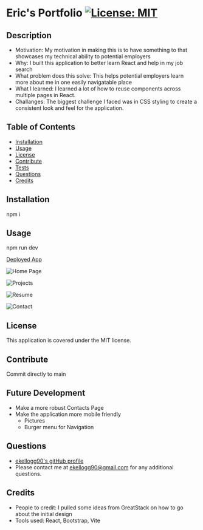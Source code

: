 # Eric's Portfolio                                                                                                                      [![License: MIT](https://img.shields.io/badge/License-MIT-yellow.svg)](https://opensource.org/licenses/MIT)
    
## Description
- Motivation: My motivation in making this is to have something to that showcases my technical ability to potential employers
- Why: I built this application to better learn React and help in my job search
- What problem does this solve: This helps potential employers learn more about me in one easily navigatable place
- What I learned: I learned a lot of how to reuse components across multiple pages in React.
- Challanges: The biggest challenge I faced was in CSS styling to create a consistent look and feel for the application.

## Table of Contents
- [Installation](#Installation)
- [Usage](#Usage) 
- [License](#License) 
- [Contribute](#Contribute) 
- [Tests](#Tests) 
- [Questions](#Questions) 
- [Credits](#Credits) 

## Installation
npm i

## Usage
npm run dev

[Deployed App](https://eric-kellogg-portfolio.netlify.app/)

![Home Page](https://github.com/user-attachments/assets/6dd42095-7ace-4444-ae1d-5a6ba61709c5)

![Projects](https://github.com/user-attachments/assets/515d1d21-b8d3-407e-990d-32f351045287)

![Resume](https://github.com/user-attachments/assets/948d7c53-3bb5-4445-b950-f5e876f418d9)

![Contact](https://github.com/user-attachments/assets/20b21058-7d4b-467d-bc63-07f7f4ab2bf7)


## License
This application is covered under the MIT license.

## Contribute
Commit directly to main

## Future Development
- Make a more robust Contacts Page
- Make the application more mobile friendly
    - Pictures
    - Burger menu for Navigation

## Questions
- [ekellogg90's gitHub profile](https://github.com/ekellogg90)
- Please contact me at <a href="mailto:ekellogg90@gmail.com">ekellogg90@gmail.com</a> for any additional questions.

## Credits
- People to credit: I pulled some ideas from GreatStack on how to go about the initial design
- Tools used: React, Bootstrap, Vite
